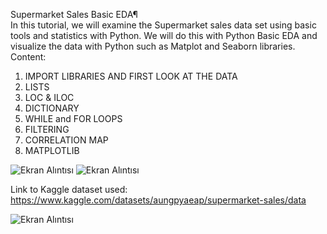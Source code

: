 Supermarket Sales Basic EDA¶ <br>
In this tutorial, we will examine the Supermarket sales data set using basic tools and statistics with Python.
We will do this with Python Basic EDA and visualize the data with Python such as Matplot and Seaborn libraries.
Content:

1. IMPORT LIBRARIES AND FIRST LOOK AT THE DATA
2. LISTS
3. LOC & ILOC
4. DICTIONARY
5. WHILE and FOR LOOPS
6. FILTERING
7. CORRELATION MAP
8. MATPLOTLIB

![Ekran Alıntısı](https://github.com/user-attachments/assets/3d253674-4ec0-43ab-94d2-f1e397a14bda)
![Ekran Alıntısı](https://github.com/user-attachments/assets/e8c2b4c1-8a6f-4781-9622-54f58d98aa14)


Link to Kaggle dataset used:
https://www.kaggle.com/datasets/aungpyaeap/supermarket-sales/data

![Ekran Alıntısı](https://github.com/user-attachments/assets/cbe539e4-f831-4988-89bf-b9650a2f59af)


